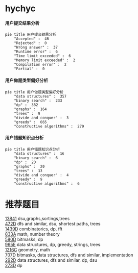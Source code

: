 # hychyc

<!-- tabs:start -->



#### **用户提交结果分析**

```mermaid
pie title 用户提交结果分析
    "Accepted" :  46
    "Rejected" :  0
    "Wrong answer" :  37
    "Runtime error" :  6
    "Time limit exceeded" :  6
    "Memory limit exceeded" :  2
    "Compilation error" :  2
    "Partial" :  0
```

#### **用户做题类型偏好分析**

```mermaid
pie title 用户做题类型偏好分析
    "data structures" :  357
    "binary search" :  233
    "dp" :  382
    "graphs" :  164
    "trees" :  9
    "divide and conquer" :  3
    "greedy" :  665
    "constructive algorithms" :  279
```
#### **用户错题知识点分析**

```mermaid
pie title 用户错题知识点分析
    "data structures" :  16
    "binary search" :  6
    "dp" :  20
    "graphs" :  20
    "trees" :  13
    "divide and conquer" :  4
    "greedy" :  9
    "constructive algorithms" :  6
```



<!-- tabs:end -->
# 推荐题目
[13841](https://codeforces.com/contest/1384/problem/1)		dsu,graphs,sortings,trees		  
[472D](https://codeforces.com/contest/472/problem/D)		dfs and similar,
                        dsu,
                        shortest paths,
                        trees		  
[1439D](https://codeforces.com/contest/1439/problem/D)		combinatorics,
                        dp,
                        fft		  
[833A](https://codeforces.com/contest/833/problem/A)		math,
                        number theory		  
[580D](https://codeforces.com/contest/580/problem/D)		bitmasks,
                        dp		  
[965E](https://codeforces.com/contest/965/problem/E)		data structures,
                        dp,
                        greedy,
                        strings,
                        trees		  
[1216C](https://codeforces.com/contest/1216/problem/C)		geometry,
                        math		  
[707D](https://codeforces.com/contest/707/problem/D)		bitmasks,
                        data structures,
                        dfs and similar,
                        implementation		  
[292D](https://codeforces.com/contest/292/problem/D)		data structures,
                        dfs and similar,
                        dp,
                        dsu		  
[273D](https://codeforces.com/contest/273/problem/D)		dp		  
